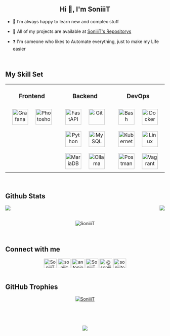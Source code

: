 ## <div align="center">Hi 👋, I'm SoniiiT</div>  
  

- 🧠 I’m always happy to learn new and complex stuff  
  

- 📖 All of my projects are available at [SoniiiT's Repositorys](https://github.com/SoniiiT?tab=repositories)  
  

- ❓ I'm someone who likes to Automate everything, just to make my Life easier  
  

<br/>  


## My Skill Set  
<table style="border-collapse: collapse; border: 0;"><tr style="border: 0;"><td valign="top" width="33%" style="border: 0; padding: 0;">

<h3 align="center">Frontend</h3>  
<div align="center">  
<a href="https://grafana.com/" target="_blank"><img style="margin: 10px" src="https://skillicons.dev/icons?i=grafana" alt="Grafana" width="50" height="50"/></a>  
<a href="https://www.adobe.com/products/photoshop.html" target="_blank"><img style="margin: 10px" src="https://skillicons.dev/icons?i=photoshop" alt="Photoshop" width="50" height="50"/></a>  
</div>

</td><td valign="top" width="33%" style="border: 0; padding: 0;">

<h3 align="center">Backend</h3>  
<div align="center">  
<a href="https://fastapi.tiangolo.com/" target="_blank"><img style="margin: 10px" src="https://skillicons.dev/icons?i=fastapi" alt="FastAPI" width="50" height="50"/></a>  
<a href="https://git-scm.com/" target="_blank"><img style="margin: 10px" src="https://skillicons.dev/icons?i=git" alt="Git" width="50" height="50"/></a>  
<a href="https://www.python.org/" target="_blank"><img style="margin: 10px" src="https://skillicons.dev/icons?i=py" alt="Python" width="50" height="50"/></a>  
<a href="https://www.mysql.com/" target="_blank"><img style="margin: 10px" src="https://skillicons.dev/icons?i=mysql" alt="MySQL" width="50" height="50"/></a>  
<a href="https://mariadb.org/" target="_blank"><img style="margin: 10px" src="https://cdn.jsdelivr.net/gh/devicons/devicon/icons/mysql/mysql-original-wordmark.svg" alt="MariaDB" width="50" height="50"/></a>  
<a href="https://ollama.ai/" target="_blank"><img style="margin: 10px" src="https://cdn.simpleicons.org/ollama" alt="Ollama" width="50" height="50"/></a>  
</div>

</td><td valign="top" width="33%" style="border: 0; padding: 0;">

<h3 align="center">DevOps</h3>  
<div align="center">  
<a href="https://www.gnu.org/software/bash/" target="_blank"><img style="margin: 10px" src="https://skillicons.dev/icons?i=bash" alt="Bash" width="50" height="50"/></a>  
<a href="https://www.docker.com/" target="_blank"><img style="margin: 10px" src="https://skillicons.dev/icons?i=docker" alt="Docker" width="50" height="50"/></a>  
<a href="https://kubernetes.io/" target="_blank"><img style="margin: 10px" src="https://skillicons.dev/icons?i=kubernetes" alt="Kubernetes" width="50" height="50"/></a>  
<a href="https://www.linux.org/" target="_blank"><img style="margin: 10px" src="https://skillicons.dev/icons?i=linux" alt="Linux" width="50" height="50"/></a>  
<a href="https://www.postman.com/" target="_blank"><img style="margin: 10px" src="https://skillicons.dev/icons?i=postman" alt="Postman" width="50" height="50"/></a>  
<a href="https://www.vagrantup.com/" target="_blank"><img style="margin: 10px" src="https://cdn.jsdelivr.net/gh/devicons/devicon/icons/vagrant/vagrant-original.svg" alt="Vagrant" width="50" height="50"/></a>  
</div>

</td></tr></table>  

<br/>  


## Github Stats  
<img src="https://github-readme-stats.vercel.app/api?username=soniiit&count_private=true&show_icons=true&hide_border=true&theme=radical&locale=en" align="left" />   

<div align="right"><img src="https://github-readme-stats.vercel.app/api/top-langs/?username=soniiit&hide_border=true&theme=radical&layout=compact" align="right" /></div>  

<br clear="both"/>  

<br/>  

<p align="center"><img src="https://github-readme-streak-stats.herokuapp.com/?user=SoniiiT&theme=radical&hide_border=true" alt="SoniiiT" /></p>  

<br/>  

## Connect with me  
<div align="center">
<a href="https://github.com/SoniiiT" target="_blank"><img align="center" src="https://raw.githubusercontent.com/rahuldkjain/github-profile-readme-generator/master/src/images/icons/Social/github.svg" alt="SoniiiT" height="30" width="40" /></a>
<a href="https://dev.to/soniiit" target="_blank"><img align="center" src="https://raw.githubusercontent.com/rahuldkjain/github-profile-readme-generator/master/src/images/icons/Social/devto.svg" alt="soniiit" height="30" width="40" /></a>
<a href="https://linkedin.com/in/antonioromeropenin" target="_blank"><img align="center" src="https://raw.githubusercontent.com/rahuldkjain/github-profile-readme-generator/master/src/images/icons/Social/linked-in-alt.svg" alt="antonioromeropenin" height="30" width="40" /></a>
<a href="https://twitter.com/SoniiiT_Live" target="_blank"><img align="center" src="https://raw.githubusercontent.com/rahuldkjain/github-profile-readme-generator/master/src/images/icons/Social/twitter.svg" alt="SoniiiT_Live" height="30" width="40" /></a>
<a href="https://medium.com/@soniiit" target="_blank"><img align="center" src="https://raw.githubusercontent.com/rahuldkjain/github-profile-readme-generator/master/src/images/icons/Social/medium.svg" alt="@soniiit" height="30" width="40" /></a>
<a href="https://youtube.com/soniiitony" target="_blank"><img align="center" src="https://raw.githubusercontent.com/rahuldkjain/github-profile-readme-generator/master/src/images/icons/Social/youtube.svg" alt="soniiitony" height="30" width="40" /></a>
</div>  
  

<br/>  

## GitHub Trophies  
<p align="center"> <a href="https://github.com/ryo-ma/github-profile-trophy"><img src="https://github-profile-trophy.vercel.app/?username=SoniiiT" alt="SoniiiT" /></a> </p>

<br/>  

‎ ‎ ‎ ‎ ‎ ‎ ‎ ‎ ‎ ‎ ‎ ‎ ‎ ‎ ‎ ‎ ‎ ‎ ‎ ‎ ‎ ‎ ‎ ‎ ‎ ‎ ‎ ‎ ‎ ‎ ‎ ‎ ‎ ‎ ‎ ‎ ‎ ‎ ‎ ‎ ‎ ‎ ‎ ‎ ‎ ‎ ‎ ‎ ‎ ‎ ‎ ‎ ‎ ‎ ‎ ‎ ‎ ‎ ‎ ‎ ‎ ‎ ‎ ‎ ‎ ‎ ‎ ‎ ‎ ‎ ‎ ‎ ‎ ‎ ‎ ‎ ‎ ‎ ‎ ‎ ‎ ‎ ‎ ‎ ‎ ‎ ‎ ‎ ‎ ‎ ‎ ‎ ‎ ‎ ‎ ‎ ‎   
  

<div align="center">
<img src="https://komarev.com/ghpvc/?username=soniiit&&style=flat-square" align="center" />
</div>  

<br />
